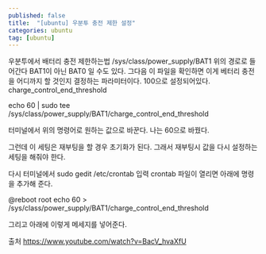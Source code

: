 ```yaml
---
published: false
title:  "[ubuntu] 우분투 충전 제한 설정"
categories: ubuntu
tag: [ubuntu]
---
```


우분투에서 배터리 충전 제한하는법
/sys/class/power_supply/BAT1
위의 경로로 들어간다 
BAT1이 아닌 BAT0 일 수도 있다.
그다음 이 파일을 확인하면 이게 베터리 충전을 어디까지 할 것인지 결정하는 파라미터이다. 100으로 설정되어있다.
charge_control_end_threshold

echo 60 | sudo tee /sys/class/power_supply/BAT1/charge_control_end_threshold

터미널에서 위의 명령어로 원하는 값으로 바꾼다. 
나는 60으로 바꿨다.

그런데 이 세팅은 재부팅을 할 경우 초기화가 된다.
그래서 재부팅시 값을 다시 설정하는 세팅을 해줘야 한다.

다시 터미널에서 
sudo gedit /etc/crontab 입력
crontab 파일이 열리면 
아래에 명령을 추가해 준다.

@reboot root echo 60 > /sys/class/power_supply/BAT1/charge_control_end_threshold

그리고 아래에 이렇게 메세지를 넣어준다.

출처
https://www.youtube.com/watch?v=BacV_hvaXfU